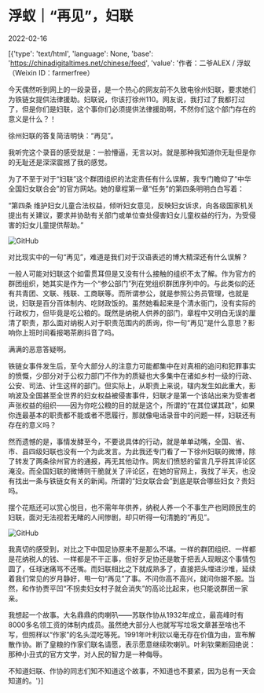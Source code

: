 # 浮蚁｜“再见”，妇联

2022-02-16

[{'type': 'text/html', 'language': None, 'base': 'https://chinadigitaltimes.net/chinese/feed', 'value': '作者：二爷ALEX / 浮蚁（Weixin ID：farmerfree）

今天偶然听到网上的一段录音，是一个热心的网友前不久致电徐州妇联，要求她们为铁链女提供法律援助。妇联说，你该打徐州110。网友说，我打过了我都打过了，但是你们是妇联，这个事你们必须提供法律援助啊，不然你们这个部门存在的意义是什么？！

徐州妇联的答复简洁明快：“再见”。

我听完这个录音的感受就是：一脸懵逼，无言以对。就是那种我知道你无耻但是你的无耻还是深深震撼了我的感觉。

为了不至于对于“妇联”这个群团组织的法定责任有什么误解，我专门瞻仰了“中华全国妇女联合会”的官方网站。她的章程第一章“任务”的第四条明明白白写着：

“第四条 维护妇女儿童合法权益，倾听妇女意见，反映妇女诉求，向各级国家机关提出有关建议，要求并协助有关部门或单位查处侵害妇女儿童权益的行为，为受侵害的妇女儿童提供帮助。”

![GitHub](https://chinadigitaltimes.net/chinese/files/2022/02/post-677028-620cdfa97d2ee.)

对比现实中的一句“再见”，难道是我们对于汉语表述的博大精深还有什么误解？

一般人可能对妇联这个如雷贯耳但是又没有什么接触的组织不太了解。作为官方的群团组织，她其实是作为一个“参公部门”列在党组织群团序列中的。与此类似的还有共青团、文联、残联、工商联等。而所谓参公，就是参照公务员管理，也就是说，妇联是百分百体制内、吃财政饭的。虽然她看起来是个清水衙门，没有实际的行政权力，但毕竟是吃公粮的。既然是纳税人供养的部门，章程中又明白无误的厘清了职责，那么面对纳税人对于职责范围内的质询，你一句“再见”是什么意思？影响你上班时间看报喝茶刷抖音了吗。

满满的恶意答疑啊。

铁链女事件发生后，至今大部分人的注意力可能都集中在对真相的追问和犯罪事实的愤慨，少部分对于公权力部门不作为的质疑也大多集中在诸如乡村一级的行政、公安、司法、计生这样的部门。但实际上，从职责上来说，辖内发生如此重大，影响波及全国甚至全世界的妇女权益被侵害事件，妇联才是第一个该站出来为受害者声张权益的组织——因为你吃公粮的目的就是这个，所谓的“在其位谋其政”，如果你连最基本的职责都不能或者不愿履行，那就像电话录音中的问题一样，妇联还有存在的意义吗？

然而遗憾的是，事情发酵至今，不要说具体的行动，就是单单动嘴，全国、省、市、县四级妇联也没有一个为此发言。为此我还专门看了一下徐州妇联的微博，除了转发了两条徐州官方的通报，再无其他动作。网友们愤怒的留言几乎将其评论区淹没。而全国妇联的微博则干脆就关了评论区，在她的官网上，我找了半天，也没有找出一条与铁链女有关的新闻。所谓的“妇女联合会”到底是联合哪些妇女？贵妇吗。

摆个花瓶还可以赏心悦目，也不需年年供养，纳税人养一个不事生产也罔顾民生的妇联，面对无法视若无睹的人间惨剧，却只听得一句清脆的“再见”。

![GitHub](https://chinadigitaltimes.net/chinese/files/2022/02/post-677028-620cdfa98d3eb.)

我真切的感受到，对比之下中国足协原来不是那么不堪。一样的群团组织、一样都是花纳税人的钱、一样都是不干正事，但好歹足协还是敢于把丢人现眼这个事情包圆了，任球迷痛骂不还嘴。而妇联相比之下就成熟多了，直接把头埋进沙堆，延续着我们常见的岁月静好，甩一句“再见”了事。不问你高不高兴，就问你服不服。当然，和作协贾平凹“不拐卖妇女村子就会消失”的高论比起来，也只能说群团一家亲。

我想起一个故事。大名鼎鼎的肉喇叭——苏联作协从1932年成立，最高峰时有8000多名领工资的体制内成员。虽然绝大部分人也就写写垃圾文章甚至啥也不写，但照样以“作家”的名头混吃等死。1991年叶利钦以毫无存在价值为由，宣布解散作协。断了皇粮的作家们联名请愿，表示愿意继续吹喇叭。叶利钦果断回绝说：那种小丑式的官方文学，对人民的智力是一种侮辱。

不知道妇联、作协的同志们知不知道这个故事，不知道也不要紧，因为总有一天会知道的。'}]